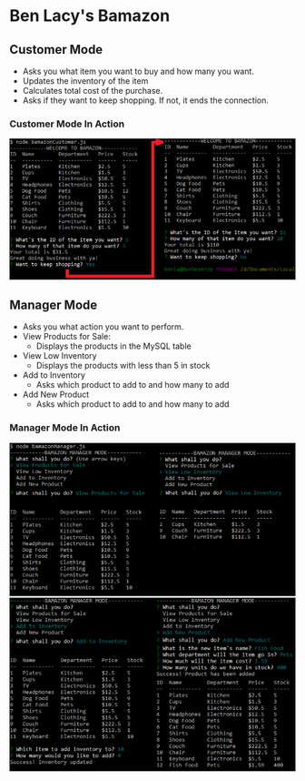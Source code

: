# Ben Lacy's Bamazon
## Customer Mode
* Asks you what item you want to buy and how many you want.
* Updates the inventory of the item
* Calculates total cost of the purchase.
* Asks if they want to keep shopping. If not, it ends the connection.

### Customer Mode In Action
![Customer Mode](/images/customerView.png)

## Manager Mode
* Asks you what action you want to perform.
* View Products for Sale:
    * Displays the products in the MySQL table
* View Low Inventory
    * Displays the products with less than 5 in stock
* Add to Inventory
    * Asks which product to add to and how many to add
* Add New Product
    * Asks which product to add to and how many to add

### Manager Mode In Action
![Manager Mode 1](/images/managerView-productsandlowinventory.png)
![Manager Mode 2](/images/managerView-addinventoryanditems.png)
